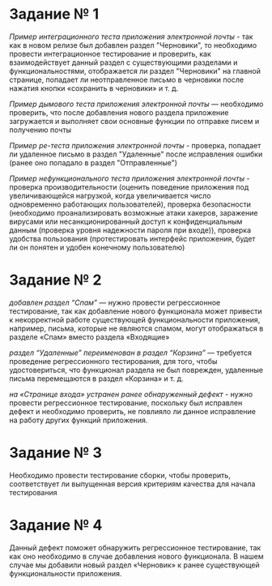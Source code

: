 # **Задание № 1**

_Пример интеграционного теста приложения электронной почты_ - так как в новом релизе был добавлен раздел "Черновики", то необходимо провести интеграционное тестирование и проверить, как взаимодействует данный раздел с существующими разделами и функциональностями, отображается ли раздел "Черновики" на главной странице, попадает ли неотправленное письмо в черновики после нажатия кнопки «сохранить в черновики» и т. д.

_Пример дымового теста приложения электронной почты_ — необходимо проверить, что после добавления нового раздела приложение загружается и выполняет свои основные функции по отправке писем и получению почты

_Пример ре-теста приложения электронной почты_ - проверка, попадает ли удаленное письмо в раздел "Удаленные" после исправления ошибки (ранее оно попадало в раздел "Отправленные")

_Пример нефункционального теста приложения электронной почты_ - проверка производительности (оценить поведение приложения под увеличивающейся нагрузкой, когда увеличивается число одновременно работающих пользователей), проверка безопасности (необходимо проанализировать возможные атаки хакеров, заражение вирусами или несанкционированный доступ к конфиденциальным данным (проверка уровня надежности пароля при входе)), проверка удобства пользования (протестировать интерфейс приложения, будет ли он понятен и удобен конечному пользователю)

# **Задание № 2**

_добавлен раздел “Спам”_ — нужно провести регрессионное тестирование, так как добавление нового функционала может привести к некорректной работе существующей функциональности приложения, например, письма, которые не являются спамом, могут отображаться в разделе «Спам» вместо раздела «Входящие»

_раздел “Удаленные” переименован в раздел “Корзина”_ — требуется проведение регрессионного тестирования, для того, чтобы удостовериться, что функционал раздела не был поврежден, удаленные письма перемещаются в раздел «Корзина» и т. д.

_на «Странице входа» устранен ранее обнаруженный дефект_ - нужно провести регрессионное тестирование, поскольку был исправлен дефект и необходимо проверить, не повлияло ли данное исправление на работу других функций приложения.

# **Задание № 3**

Необходимо провести тестирование сборки, чтобы проверить, соответствует ли выпущенная версия критериям качества для начала тестирования

# **Задание № 4**

Данный дефект поможет обнаружить регрессионное тестирование, так как оно необходимо в случае добавления нового функционала. В нашем случае мы добавили новый раздел «Черновик» к ранее существующей функциональности приложения.

